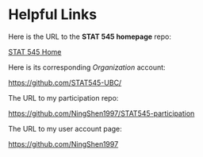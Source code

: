 # Helpful Links


Here is the URL to the __STAT 545 homepage__ repo:

[STAT 545 Home](https://github.com/STAT545-UBC/STAT545-home)

Here is  its corresponding _Organization_ account:

https://github.com/STAT545-UBC/

The URL to my participation repo: 

https://github.com/NingShen1997/STAT545-participation

The URL to my user account page:

https://github.com/NingShen1997

